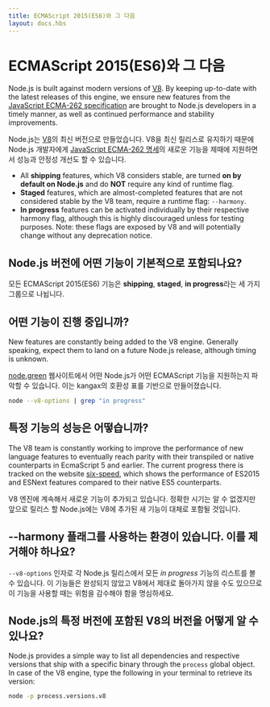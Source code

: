 ```yaml
---
title: ECMAScript 2015(ES6)와 그 다음
layout: docs.hbs
---
```


# ECMAScript 2015(ES6)와 그 다음

Node.js is built against modern versions of [V8](https://v8.dev/). By keeping up-to-date with the latest releases of this engine, we ensure new features from the [JavaScript ECMA-262 specification](http://www.ecma-international.org/publications/standards/Ecma-262.htm) are brought to Node.js developers in a timely manner, as well as continued performance and stability improvements.

Node.js는 [V8](https://v8.dev/)의 최신 버전으로 만들었습니다. V8을 최신 릴리스로 유지하기 때문에 Node.js 개발자에게 [JavaScript ECMA-262 명세](http://www.ecma-international.org/publications/standards/Ecma-262.htm)의 새로운 기능을 제때에 지원하면서 성능과 안정성 개선도 할 수 있습니다.

* All **shipping** features, which V8 considers stable, are turned **on by default on Node.js** and do **NOT** require any kind of runtime flag.
* **Staged** features, which are almost-completed features that are not considered stable by the V8 team, require a runtime flag: `--harmony`.
* **In progress** features can be activated individually by their respective harmony flag, although this is highly discouraged unless for testing purposes. Note: these flags are exposed by V8 and will potentially change without any deprecation notice.

## Node.js 버전에 어떤 기능이 기본적으로 포함되나요?

모든 ECMAScript 2015(ES6) 기능은 **shipping**, **staged**, **in progress**라는 세 가지 그룹으로 나뉩니다.

## 어떤 기능이 진행 중입니까?

New features are constantly being added to the V8 engine. Generally speaking, expect them to land on a future Node.js release, although timing is unknown.

[node.green](https://node.green/) 웹사이트에서 어떤 Node.js가 어떤 ECMAScript 기능을 지원하는지 파악할 수 있습니다. 이는 kangax의 호환성 표를 기반으로 만들어졌습니다.

```bash
node --v8-options | grep "in progress"
```

## 특정 기능의 성능은 어떻습니까?

The V8 team is constantly working to improve the performance of new language features to eventually reach parity with their transpiled or native counterparts in EcmaScript 5 and earlier. The current progress there is tracked on the website [six-speed](https://fhinkel.github.io/six-speed), which shows the performance of ES2015 and ESNext features compared to their native ES5 counterparts.

V8 엔진에 계속해서 새로운 기능이 추가되고 있습니다. 정확한 시기는 알 수 없겠지만 앞으로 릴리스 할 Node.js에는 V8에 추가된 새 기능이 대체로 포함될 것입니다.

## --harmony 플래그를 사용하는 환경이 있습니다. 이를 제거해야 하나요?

`--v8-options` 인자로 각 Node.js 릴리스에서 모든 *in progress* 기능의 리스트를 볼 수 있습니다. 이 기능들은 완성되지 않았고 V8에서 제대로 돌아가지 않을 수도 있으므로 이 기능을 사용할 때는 위험을 감수해야 함을 명심하세요.

## Node.js의 특정 버전에 포함된 V8의 버전을 어떻게 알 수 있나요?

Node.js provides a simple way to list all dependencies and respective versions that ship with a specific binary through the `process` global object. In case of the V8 engine, type the following in your terminal to retrieve its version:

```bash
node -p process.versions.v8
```
